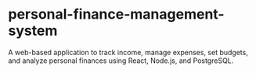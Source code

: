 # personal-finance-management-system
A web-based application to track income, manage expenses, set budgets, and analyze personal finances using React, Node.js, and PostgreSQL.
